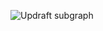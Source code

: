![Updraft subgraph](https://github.com/user-attachments/assets/1ee66747-6255-45a2-b3bc-584bb7b5f619)
